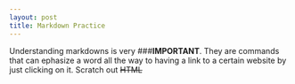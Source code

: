 ```yaml
---
layout: post 
title: Markdown Practice
---
```

Understanding markdowns is very ###__IMPORTANT__. They are commands that can ephasize a word all the way to having a link to a 
certain website by just clicking on it. Scratch out ~~HTML~~

